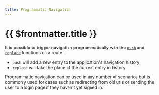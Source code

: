 ```yaml
---
title: Programmatic Navigation
---
```


# {{ $frontmatter.title }}

It is possible to trigger navigation programmatically with the [`push`](../api-reference/route/push.md) and [`replace`](../api-reference/route/replace.md) functions on a route.

- `push` will add a new entry to the application's navigation history
- `replace` will take the place of the current entry in history

Programmatic navigation can be used in any number of scenarios but is commonly used for cases such as redirecting from old urls or sending the user to a login page if they haven't yet signed in.
